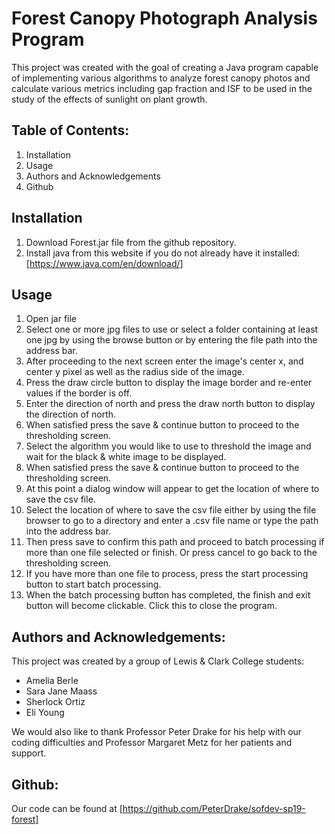 Forest Canopy Photograph Analysis Program
=======

This project was created with the goal of creating a Java program capable of implementing various algorithms to analyze forest canopy photos and calculate various metrics including gap fraction and ISF to be used in the study of the effects of sunlight on plant growth.

## Table of Contents:
1. Installation
2. Usage
3. Authors and Acknowledgements
4. Github

## Installation
1. Download Forest.jar file from the github repository.
2. Install java from this website if you do not already have it installed: [https://www.java.com/en/download/]

## Usage
1. Open jar file
2. Select one or more jpg files to use or select a folder containing at least one jpg by using the browse button
or by entering the file path into the address bar.
3. After proceeding to the next screen enter the image's center x, and center y pixel as well as the radius side of the
image.
4. Press the draw circle button to display the image border and re-enter values if the border is off.
5. Enter the direction of north and press the draw north button to display the direction of north.
6. When satisfied press the save & continue button to proceed to the thresholding screen.
7. Select the algorithm you would like to use to threshold the image and wait for the black & white image to be displayed.
8. When satisfied press the save & continue button to proceed to the thresholding screen.
9. At this point a dialog window will appear to get the location of where to save the csv file.
10. Select the location of where to save the csv file either by using the file browser to go to a directory and enter a
.csv file name or type the path into the address bar.
11. Then press save to confirm this path and proceed to batch processing if more than one file selected or finish.
Or press cancel to go back to the thresholding screen.
12. If you have more than one file to process, press the start processing button to start batch processing.
13. When the batch processing button has completed, the finish and exit button will become clickable. Click this to close
the program.

## Authors and Acknowledgements:
This project was created by a group of Lewis & Clark College students:
 * Amelia Berle
 * Sara Jane Maass
 * Sherlock Ortiz
 * Eli Young

We would also like to thank Professor Peter Drake for his help with our coding difficulties and
Professor Margaret Metz for her patients and support.

## Github:
Our code can be found at
[https://github.com/PeterDrake/sofdev-sp19-forest]